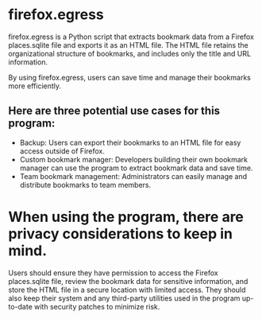 # firefox.egress
firefox.egress is a Python script that extracts bookmark data from a Firefox places.sqlite file and exports it as an HTML file. The HTML file retains the organizational structure of bookmarks, and includes only the title and URL information.

By using firefox.egress, users can save time and manage their bookmarks more efficiently.

## Here are three potential use cases for this program:

* Backup: Users can export their bookmarks to an HTML file for easy access outside of Firefox.
* Custom bookmark manager: Developers building their own bookmark manager can use the program to extract bookmark data and save time.
* Team bookmark management: Administrators can easily manage and distribute bookmarks to team members.

# When using the program, there are privacy considerations to keep in mind.
Users should ensure they have permission to access the Firefox places.sqlite file, review the bookmark data for sensitive information, and store the HTML file in a secure location with limited access. They should also keep their system and any third-party utilities used in the program up-to-date with security patches to minimize risk.
